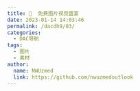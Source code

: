 ```yaml
---
title: 🌆  免费图片视觉盛宴
date: 2023-01-14 14:03:46
permalink: /dacdh9/03/
categories: 
  - DAC导航
tags: 
  - 图片
  - 素材
author: 
  name: NWUzmed
  link: https://github.com/nwuzmedoutlook
---
```


<ClientOnly>
  <Card :cardData="cardData0" :cardListSize=4 carTitlColor="#000" carHoverColor="#000" />
</ClientOnly>

<script>
export default {
  data() {
    return {
      cardData0: [
{id: "0", cardSrc: "https://airpano.org.cn/", cardImgSrc: "https://api.xinac.net/icon/?url=https://airpano.org.cn/", cardName: "360°航拍全景", cardContent: "全球360°虚拟游览，地球上最有趣的地方照片",},
{cardSrc: "https://www.zhijianshang.com/", cardImgSrc: "https://api.xinac.net/icon/?url=https://www.zhijianshang.com/", cardName: "指尖上", cardContent: "全球全景360VR",},
{cardSrc: "https://openi.nlm.nih.gov/", cardImgSrc: "https://api.xinac.net/icon/?url=https://openi.nlm.nih.gov/", cardName: "Openi", cardContent: "Open Access Biomedical Image Search Engine",},
{cardSrc: "https://www.beautifulchemistry.net/home-cn/", cardImgSrc: "https://api.xinac.net/icon/?url=https://www.beautifulchemistry.net/home-cn/", cardName: "美丽化学", cardContent: "将化学之美带给公众",},
{cardSrc: "http://envisioningchemistry.cn/", cardImgSrc: "https://api.xinac.net/icon/?url=http://envisioningchemistry.cn/", cardName: "重现化学", cardContent: "“美丽化学”项目的续集",},
{cardSrc: "https://www.logosc.cn/so/", cardImgSrc: "https://api.xinac.net/icon/?url=https://www.logosc.cn/so/", cardName: "搜图神器", cardContent: "免费版权图片一键搜索",},
{cardSrc: "https://www.skypixel.com/", cardImgSrc: "https://api.xinac.net/icon/?url=https://www.skypixel.com/", cardName: "天空之城", cardContent: "全球航拍爱好者和专业摄影师的作品社区",},
{cardSrc: "https://www.freeimages.com/cn#", cardImgSrc: "https://api.xinac.net/icon/?url=https://www.freeimages.com/cn#", cardName: "FreeImages", cardContent: "探索 300,000 多张免费素材和免版税图像",},
{cardSrc: "https://pixabay.com/zh/", cardImgSrc: "https://api.xinac.net/icon/?url=https://pixabay.com/zh/", cardName: "Pixabay", cardContent: "超过1.9百万张正版优质图片和视频素材",},
{cardSrc: "https://wallhaven.cc/", cardImgSrc: "https://api.xinac.net/icon/?url=https://wallhaven.cc/", cardName: "wallhaven", cardContent: "Awesome Wallpapers",},
{cardSrc: "https://www.wallpaperup.com/", cardImgSrc: "https://api.xinac.net/icon/?url=https://www.wallpaperup.com/", cardName: "WallpaperUP", cardContent: "Popular wallpapers",},
{cardSrc: "https://www.pexels.com/zh-cn/", cardImgSrc: "https://api.xinac.net/icon/?url=https://www.pexels.com/zh-cn/", cardName: "Pexels", cardContent: "免费素材图片",},
{cardSrc: "https://www.veer.com/", cardImgSrc: "https://api.xinac.net/icon/?url=https://www.veer.com/", cardName: "Veer图库", cardContent: "正版商业高清图片素材网站",},
{cardSrc: "https://unsplash.com/", cardImgSrc: "https://api.xinac.net/icon/?url=https://unsplash.com/", cardName: "Unsplash", cardContent: "Beautiful Free Images & Pictures",},
{cardSrc: "https://bz.zzzmh.cn/", cardImgSrc: "https://api.xinac.net/icon/?url=https://bz.zzzmh.cn/", cardName: "极简壁纸", cardContent: "海量电脑桌面壁纸美图_4K超高清_最潮壁纸网站",},
{cardSrc: "https://www.ssyer.com/", cardImgSrc: "https://api.xinac.net/icon/?url=https://www.ssyer.com/", cardName: "沙沙野", cardContent: "让作品遇见全世界",},
{cardSrc: "https://www.videezy.com/", cardImgSrc: "https://api.xinac.net/icon/?url=https://www.videezy.com/", cardName: "Videezy", cardContent: "Free Stock Footage Videos, 4k After Effects Templates and More!",},
{cardSrc: "https://www.brusheezy.com/", cardImgSrc: "https://api.xinac.net/icon/?url=https://www.brusheezy.com/", cardName: "Brusheezy", cardContent: "Free Photoshop Brushes",},
{cardSrc: "https://mixkit.co/", cardImgSrc: "https://api.xinac.net/icon/?url=https://mixkit.co/", cardName: "Mixkit", cardContent: "Awesome free assets for your next video project",},
{cardSrc: "https://visualhunt.com/", cardImgSrc: "https://api.xinac.net/icon/?url=https://visualhunt.com/", cardName: "VisualHunt", cardContent: "Creative Commons Photos",},
{cardSrc: "http://streetwill.co/", cardImgSrc: "https://api.xinac.net/icon/?url=http://streetwill.co/", cardName: "Streetwill", cardContent: "Free Hi-Res Photos.",},
{cardSrc: "https://magdeleine.co/browse/", cardImgSrc: "https://api.xinac.net/icon/?url=https://magdeleine.co/browse/", cardName: "Magdeleine", cardContent: "Free high-quality stock photos for your inspiration",},
{cardSrc: "https://cupcake.nilssonlee.se/", cardImgSrc: "https://api.xinac.net/icon/?url=https://cupcake.nilssonlee.se/", cardName: "Cupcake", cardContent: "Royalty free images for commercial use",},
{cardSrc: "http://trunklog.com/", cardImgSrc: "https://api.xinac.net/icon/?url=http://trunklog.com/", cardName: "Trunklog", cardContent: "Random stuff and Stock photos",},
{cardSrc: "https://www.photock.jp/", cardImgSrc: "https://api.xinac.net/icon/?url=https://www.photock.jp/", cardName: "フリー写真素材フォトック", cardContent: "無料・商用利用可・クレジット表記不要",},
{cardSrc: "https://www.everypixel.com/", cardImgSrc: "https://api.xinac.net/icon/?url=https://www.everypixel.com/", cardName: "Everypixel", cardContent: "Stock Image Search Engine - More Than 50 Best Sources",},
{cardSrc: "http://pngimg.com/", cardImgSrc: "https://api.xinac.net/icon/?url=http://pngimg.com/", cardName: "PNG images", cardContent: "100 000+ Free PNG images",},
{cardSrc: "https://www.foodiesfeed.com/", cardImgSrc: "https://api.xinac.net/icon/?url=https://www.foodiesfeed.com/", cardName: "iStock", cardContent: "Food Pictures • Foodiesfeed • Free Food Photos",},
{cardSrc: "https://kaboompics.com/", cardImgSrc: "https://api.xinac.net/icon/?url=https://kaboompics.com/", cardName: "Kaboompics", cardContent: "Free stock photos",},
{cardSrc: "https://www.lifeofpix.com/", cardImgSrc: "https://api.xinac.net/icon/?url=https://www.lifeofpix.com/", cardName: "Life of Pix", cardContent: "Free high resolution photography",},
{cardSrc: "https://moveast.me/", cardImgSrc: "https://api.xinac.net/icon/?url=https://moveast.me/", cardName: "Moveast", cardContent: "free high quality photos",},
{cardSrc: "https://travelcoffeebook.com/", cardImgSrc: "https://api.xinac.net/icon/?url=https://travelcoffeebook.com/", cardName: "travelcoffeebook", cardContent: "Sharing beautiful travel moments",},
{cardSrc: "https://fancycrave.com/", cardImgSrc: "https://api.xinac.net/icon/?url=https://fancycrave.com/", cardName: "Fancycrave", cardContent: "Make Your Freelancing Life Easier.",},
{cardSrc: "https://gratisography.com/", cardImgSrc: "https://api.xinac.net/icon/?url=https://gratisography.com/", cardName: "Gratisography", cardContent: "Free High Resolution Stock Photos and Images",},
{cardSrc: "http://www.designerspics.com/", cardImgSrc: "https://api.xinac.net/icon/?url=http://www.designerspics.com/", cardName: "DesignersPics", cardContent: "Free Photographs for your commercial and personal works",},
{cardSrc: "https://picjumbo.com/", cardImgSrc: "https://api.xinac.net/icon/?url=https://picjumbo.com/", cardName: "picjumbo", cardContent: "Free Stock Photos",},
{cardSrc: "https://stokpic.com/", cardImgSrc: "https://api.xinac.net/icon/?url=https://stokpic.com/", cardName: "stokpic", cardContent: "Unlimited Royalty Free stock photos and images For Commercial use",},
{cardSrc: "https://jeshoots.com/", cardImgSrc: "https://api.xinac.net/icon/?url=https://jeshoots.com/", cardName: "JESHOOTS", cardContent: "Free Stock Photos",},
{cardSrc: "https://en.freejpg.com.ar/", cardImgSrc: "https://api.xinac.net/icon/?url=https://en.freejpg.com.ar/", cardName: "Free Images Bank", cardContent: "Free Image Search",},
{cardSrc: "https://barnimages.com/", cardImgSrc: "https://api.xinac.net/icon/?url=https://barnimages.com/", cardName: "Barnimages", cardContent: "Beautiful Free Photos for Everyone",},
{cardSrc: "https://stocksnap.io/", cardImgSrc: "https://api.xinac.net/icon/?url=https://stocksnap.io/", cardName: "StockSnap", cardContent: "Free Stock Photos (CC0)",},
{cardSrc: "https://www.goodfreephotos.com/", cardImgSrc: "https://api.xinac.net/icon/?url=https://www.goodfreephotos.com/", cardName: "Free Images", cardContent: "Free Photos",},
{cardSrc: "https://www.stockvault.net/", cardImgSrc: "https://api.xinac.net/icon/?url=https://www.stockvault.net/", cardName: "Stockvault", cardContent: "Free Stock Photos | Free Images and Vectors",},
{cardSrc: "http://thestocks.im/", cardImgSrc: "https://api.xinac.net/icon/?url=http://thestocks.im/", cardName: "The Stocks 2", cardContent: "Best royalty free stock photos, videos, mockups, icons and fonts!",},
{cardSrc: "https://publicdomainarchive.com/", cardImgSrc: "https://api.xinac.net/icon/?url=https://publicdomainarchive.com/", cardName: "Free Stock Photos", cardContent: "Vintage and Modern Free Public Domain Images Archive Download - Public Domain Images",},
{cardSrc: "https://allthefreestock.com/", cardImgSrc: "https://api.xinac.net/icon/?url=https://allthefreestock.com/", cardName: "AllTheFreeStock.com", cardContent: "Free Stock Images & Videos",},
{cardSrc: "https://wallpaperhub.app/", cardImgSrc: "https://api.xinac.net/icon/?url=https://wallpaperhub.app/", cardName: "WallpaperHub", cardContent: "Free wallpapers for your PC, phone and tablet",},
{cardSrc: "https://backiee.com/", cardImgSrc: "https://api.xinac.net/icon/?url=https://backiee.com/", cardName: "backiee", cardContent: "Free Ultra HD wallpaper platform",},
{cardSrc: "https://www.gtmm.net/", cardImgSrc: "https://api.xinac.net/icon/?url=https://www.gtmm.net/", cardName: "gtmm图片大全网", cardContent: "性感图片与风景、卡通、车模、明星写真分享",},
      ],
    };
  },
};
</script>

